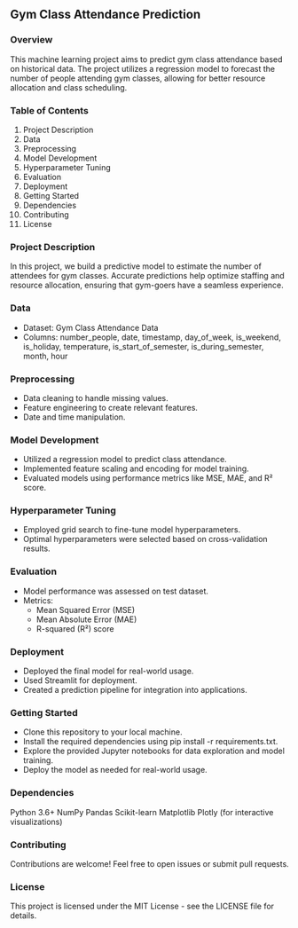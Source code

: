 ## Gym Class Attendance Prediction
### Overview
This machine learning project aims to predict gym class attendance based on historical data. The project utilizes a regression model to forecast the number of people attending gym classes, allowing for better resource allocation and class scheduling.

### Table of Contents
1. Project Description
2. Data
3. Preprocessing
4. Model Development
5. Hyperparameter Tuning
6. Evaluation
7. Deployment
8. Getting Started
9. Dependencies
10. Contributing
11. License

### Project Description
In this project, we build a predictive model to estimate the number of attendees for gym classes. Accurate predictions help optimize staffing and resource allocation, ensuring that gym-goers have a seamless experience.

### Data
* Dataset: Gym Class Attendance Data
* Columns: number_people, date, timestamp, day_of_week, is_weekend, is_holiday, temperature, is_start_of_semester, is_during_semester, month, hour

### Preprocessing
* Data cleaning to handle missing values.
* Feature engineering to create relevant features.
* Date and time manipulation.

### Model Development
* Utilized a regression model to predict class attendance.
* Implemented feature scaling and encoding for model training.
* Evaluated models using performance metrics like MSE, MAE, and R² score.

### Hyperparameter Tuning
* Employed grid search to fine-tune model hyperparameters.
* Optimal hyperparameters were selected based on cross-validation results.

### Evaluation
* Model performance was assessed on test dataset.
* Metrics:
  * Mean Squared Error (MSE)
  * Mean Absolute Error (MAE)
  * R-squared (R²) score

### Deployment
* Deployed the final model for real-world usage.
* Used Streamlit for deployment.
* Created a prediction pipeline for integration into applications.

### Getting Started
* Clone this repository to your local machine.
* Install the required dependencies using pip install -r requirements.txt.
* Explore the provided Jupyter notebooks for data exploration and model training.
* Deploy the model as needed for real-world usage.

### Dependencies
Python 3.6+
NumPy
Pandas
Scikit-learn
Matplotlib
Plotly (for interactive visualizations)

### Contributing
Contributions are welcome! Feel free to open issues or submit pull requests.

### License
This project is licensed under the MIT License - see the LICENSE file for details.

